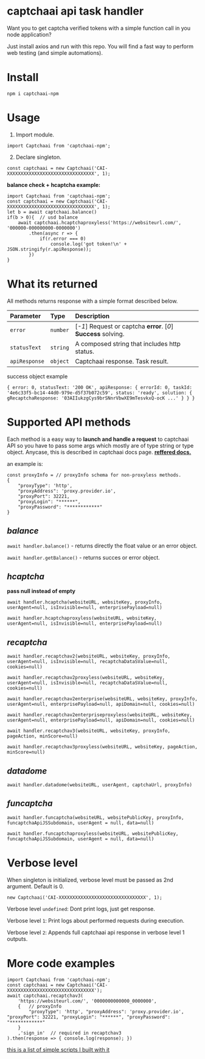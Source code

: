 # captchaai api task handler

Want you to get captcha verified tokens with a simple function call in you node application?

Just install axios and run with this repo. You will find a fast way to perform web testing (and simple automations).

# Install
    npm i captchaai-npm

# Usage

1. Import module.

`import Captchaai from 'captchaai-npm';`

2. Declare singleton.

`const captchaai = new Captchaai('CAI-XXXXXXXXXXXXXXXXXXXXXXXXXXXXXXXX', 1);`

**balance check + hcaptcha example:**

```
import Captchaai from 'captchaai-npm';
const captchaai = new Captchaai('CAI-XXXXXXXXXXXXXXXXXXXXXXXXXXXXXXXX', 1);
let b = await captchaai.balance()
if(b > 0){  // usd balance
    await captchaai.hcaptchaproxyless('https://websiteurl.com/', '000000-000000000-0000000')
        .then(async r => {
            if(r.error === 0)
                console.log('got token!\n' + JSON.stringify(r.apiResponse));
        })
}
```

# What its returned

All methods returns response with a simple format described below.

| Parameter | Type     | Description                |
| :-------- | :------- | :------------------------- |
| `error` | `number` | [*-1*] Request or captcha **error**. [*0*] **Success** solving. |
| `statusText` | `string` | A composed string that includes http status. |
| `apiResponse` | `object` | Captchaai response. Task result. |

success object example

`{
  error: 0,
  statusText: '200 OK',
  apiResponse: {
    errorId: 0,
    taskId: '4e6c33f5-bc14-44d0-979e-d5f37b072c59',
    status: 'ready',
    solution: {
      gRecaptchaResponse: '03AIIukzgCys9brSNnrVbwXE9mTesvkxQ-ocK ...'
    }
  }
}`


# Supported API methods
Each method is a easy way to **launch and handle a request** to captchaai API so you have to pass some args which mostly are of type string or type object. Anycase, this is described in captchaai docs page.
[**reffered docs.**](https://docs.captchaai.io/)

an example is:

    const proxyInfo = // proxyInfo schema for non-proxyless methods.
    {
        "proxyType": 'http',
        "proxyAddress": 'proxy.provider.io',
        "proxyPort": 32221,
        "proxyLogin": "******",
        "proxyPassword": "************"
    }

*balance*
-
`await handler.balance()` - returns directly the float value or an error object.

`await handler.getBalance()` - returns succes or error object.

*hcaptcha*
-

**pass null instead of empty**

`await handler.hcaptcha(websiteURL, websiteKey, proxyInfo, userAgent=null, isInvisible=null, enterprisePayload=null)`

`await handler.hcaptchaproxyless(websiteURL, websiteKey, userAgent=null, isInvisible=null, enterprisePayload=null)`

*recaptcha*
-
`await handler.recaptchav2(websiteURL, websiteKey, proxyInfo, userAgent=null, isInvisible=null, recaptchaDataSValue=null, cookies=null)`

`await handler.recaptchav2proxyless(websiteURL, websiteKey, userAgent=null, isInvisible=null, recaptchaDataSValue=null, cookies=null)`

`await handler.recaptchav2enterprise(websiteURL, websiteKey, proxyInfo, userAgent=null, enterprisePayload=null, apiDomain=null, cookies=null)`

`await handler.recaptchav2enterpriseproxyless(websiteURL, websiteKey, userAgent=null, enterprisePayload=null, apiDomain=null, cookies=null)`

`await handler.recaptchav3(websiteURL, websiteKey, proxyInfo, pageAction, minScore=null)`

`await handler.recaptchav3proxyless(websiteURL, websiteKey, pageAction, minScore=null)`

*datadome*
-
`await handler.datadome(websiteURL, userAgent, captchaUrl, proxyInfo)`

*funcaptcha*
-
`await handler.funcaptcha(websiteURL, websitePublicKey, proxyInfo, funcaptchaApiJSSubdomain, userAgent = null, data=null)`

`await handler.funcaptchaproxyless(websiteURL, websitePublicKey, funcaptchaApiJSSubdomain, userAgent = null, data=null)`

# Verbose level

When singleton is initialized, verbose level must be passed as 2nd argument. Default is 0.

    new Captchaai('CAI-XXXXXXXXXXXXXXXXXXXXXXXXXXXXXXXX', 1);

Verbose level `undefined`: Dont print logs, just get response.

Verbose level `1`: Print logs about performed requests during execution.

Verbose level `2`: Appends full captchaai api response in verbose level 1 outputs.

# More code examples
```
import Captchaai from 'captchaai-npm';
const captchaai = new Captchaai('CAI-XXXXXXXXXXXXXXXXXXXXXXXXXXXXXXXX');
await captchaai.recaptchav3(
    'https://websiteurl.com/', '0000000000000_0000000',
    {	// proxyInfo
        "proxyType": 'http', "proxyAddress": 'proxy.provider.io', "proxyPort": 32221, "proxyLogin": "******", "proxyPassword": "************"
    }
    ,'sign_in'	// required in recaptchav3
).then(response => { console.log(response); })
```

[this is a list of simple scripts I built with it](https://imgur.com/a/jVRPsO6)

